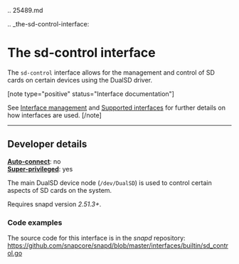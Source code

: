 .. 25489.md

.. _the-sd-control-interface:

# The sd-control interface

The `sd-control` interface allows for the management and control of SD cards on certain devices using the DualSD driver.

[note type="positive" status="Interface documentation"]

See [Interface management](interface-management.md) and [Supported interfaces](supported-interfaces.md) for further details on how interfaces are used.
[/note]

---

<h2 id='heading--dev-details'>Developer details </h2>

**[Auto-connect](interface-management.md#heading--auto-connections)**: no</br>
**[Super-privileged](super-privileged-interfaces.md)**: yes</br>

The main DualSD device node (`/dev/DualSD`) is used to control certain aspects of SD cards on the system.

Requires snapd version _2.51.3+_.

<h3 id='heading-code'>Code examples</h3>

The source code for this interface is in the *snapd* repository:
<https://github.com/snapcore/snapd/blob/master/interfaces/builtin/sd_control.go>